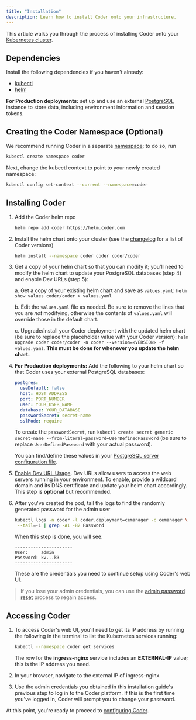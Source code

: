 ```yaml
---
title: "Installation"
description: Learn how to install Coder onto your infrastructure.
---
```


This article walks you through the process of installing Coder onto your
[Kubernetes cluster](kubernetes/index.md).

## Dependencies

Install the following dependencies if you haven't already:

- [kubectl](https://kubernetes.io/docs/tasks/tools/install-kubectl/)
- [helm](https://helm.sh/docs/intro/install/)

**For Production deployments:** set up and use an external
[PostgreSQL](https://www.postgresql.org/docs/12/admin.html) instance to store
data, including environment information and session tokens.

## Creating the Coder Namespace (Optional)

We recommend running Coder in a separate
[namespace](https://kubernetes.io/docs/concepts/overview/working-with-objects/namespaces/);
to do so, run

```bash
kubectl create namespace coder
```

Next, change the kubectl context to point to your newly created namespace:

```bash
kubectl config set-context --current --namespace=coder
```

## Installing Coder

1. Add the Coder helm repo

   ```bash
   helm repo add coder https://helm.coder.com
   ```

2. Install the helm chart onto your cluster (see the
   [changelog](../changelog/index.md) for a list of Coder versions)

   ```bash
   helm install --namespace coder coder coder/coder
   ```

3. Get a copy of your helm chart so that you can modify it; you'll need to
   modify the helm chart to update your PostgreSQL databases (step 4) and enable
   Dev URLs (step 5):

   a. Get a copy of your existing helm chart and save as `values.yaml`: `helm
   show values coder/coder > values.yaml`

   b. Edit the `values.yaml` file as needed. Be sure to remove the lines that
   you are *not* modifying, otherwise the contents of `values.yaml` will
   override those in the default chart.

   c. Upgrade/install your Coder deployment with the updated helm chart (be sure
      to replace the placeholder value with your Coder version): `helm upgrade
      coder coder/coder -n coder --version=<VERSION> -f values.yaml`. **This
      must be done for whenever you update the helm chart.**

4. **For Production deployments:** Add the following to your helm chart so that
   Coder uses your external PostgreSQL databases:

   ```yaml
   postgres:
     useDefault: false
     host: HOST_ADDRESS
     port: PORT_NUMBER
     user: YOUR_USER_NAME
     database: YOUR_DATABASE
     passwordSecret: secret-name
     sslMode: require
   ```

   To create the `passwordSecret`, run `kubectl create secret generic
   secret-name --from-literal=password=UserDefinedPassword` (be sure to replace
   `UserDefinedPassword` with your actual password).

   You can find/define these values in your [PostgreSQL server configuration
   file](https://www.postgresql.org/docs/current/config-setting.html).

5. [Enable Dev URL Usage](../admin/devurls.md). Dev URLs allow users to access
   the web servers running in your environment. To enable, provide a wildcard
   domain and its DNS certificate and update your helm chart accordingly. This
   step is **optional** but recommended.

6. After you've created the pod, tail the logs to find the randomly generated
   password for the admin user

   ```bash
   kubectl logs -n coder -l coder.deployment=cemanager -c cemanager \
    --tail=-1 | grep -A1 -B2 Password
   ```

   When this step is done, you will see:

   ```text
   ----------------------
   User:     admin
   Password: kv...k3
   ----------------------
   ```

   These are the credentials you need to continue setup using Coder's web UI.

> If you lose your admin credentials, you can use the [admin password
> reset](../admin/access-control/password-reset.md#resetting-the-site-admin-password)
> process to regain access.

## Accessing Coder

1. To access Coder's web UI, you'll need to get its IP address by running the
   following in the terminal to list the Kubernetes services running:

   ```bash
   kubectl --namespace coder get services
   ```

   The row for the **ingress-nginx** service includes an **EXTERNAL-IP** value;
   this is the IP address you need.

2. In your browser, navigate to the external IP of ingress-nginx.

3. Use the admin credentials you obtained in this installation guide's previous
   step to log in to the Coder platform. If this is the first time you've logged
   in, Coder will prompt you to change your password.

At this point, you're ready to proceed to [configuring Coder](configuration.md).
